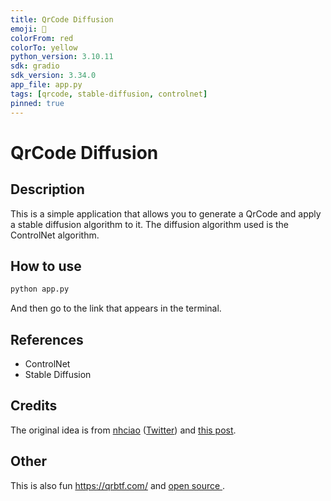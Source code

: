 ```yaml
---
title: QrCode Diffusion
emoji: 📱
colorFrom: red
colorTo: yellow
python_version: 3.10.11
sdk: gradio
sdk_version: 3.34.0
app_file: app.py
tags: [qrcode, stable-diffusion, controlnet]
pinned: true
---
```


# QrCode Diffusion

## Description

This is a simple application that allows you to generate a QrCode and apply a stable diffusion algorithm to it. The diffusion algorithm used is the ControlNet algorithm.

## How to use

```python
python app.py
```

And then go to the link that appears in the terminal.

## References

- ControlNet
- Stable Diffusion

## Credits

The original idea is from [nhciao](https://www.reddit.com/user/nhciao/) ([Twitter](https://twitter.com/nhciao)) and [this post](https://www.reddit.com/r/StableDiffusion/comments/141hg9x/controlnet_for_qr_code/).

## Other

This is also fun <https://qrbtf.com/> and [open source ](https://github.com/ciaochaos/qrbtf).